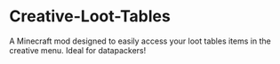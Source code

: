 # Creative-Loot-Tables
A Minecraft mod designed to easily access your loot tables items in the creative menu. Ideal for datapackers!
